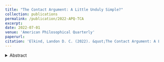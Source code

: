 ```yaml
---
title: "The Contact Argument: A Little Unduly Simple?"
collection: publications
permalink: /publication/2022-APQ-TCA
excerpt: 
date: 2022-07-01
venue: 'American Philosophical Quarterly'
paperurl: 
citation: 'Elkind, Landon D. C. (2022). &quot;The Contact Argument: A Little Unduly Simple?&quot; <i>American Philosophical Quarterly</i> 59(3), pp. 247-261.'
---
```

<details>
  <summary>Abstract</summary>
  The <em>contact argument</em> is widely cited as making a strong case against a gunk-free metaphysics with point-sized simples. It is shown here that the contact argument’s reasoning is faulty even if all its background assumptions and desiderata for contact are accepted. Further, the simples theorist can offer both metric and topological accounts of contact that satisfy all the contact argument’s desid-erata. This indicates that the contact argument’s persuasiveness stems from a tacit reliance on the thesis that objects in contact are inseparable: the simples theorist must allow that separated objects might be in contact. The concluding section critically considers this contact-separability thesis and argues that rejecting it is not so terrible. The upshot of all this is that the contact argument is simply unconvincing.
</details>

<!--[Download paper here](http://academicpages.github.io/files/paper2.pdf)-->

<!--Recommended citation: Elkind, Landon D. C. (2022). &quot;The Contact Argument: A Little Unduly Simple?&quot; <i>American Philosophical Quarterly</i> 59(3), pp. 247-261.-->

